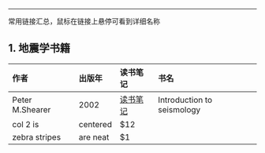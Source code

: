 ---
常用链接汇总，鼠标在链接上悬停可看到详细名称

## 1. 地震学书籍

| 作者 | 出版年 | 读书笔记 | 书名 |
| :------------ |:------------- |:-------|:-------|
| Peter M.Shearer | 2002 |  [读书笔记](/book-working-memory)  | Introduction to seismology |
| col 2 is      | centered      |   $12   | |
| zebra stripes | are neat      |    $1   | |


